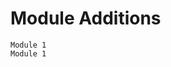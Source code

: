 # <i class="fas fa-layer-group fa-fw"></i> Module Additions

```{tableofcontents}
Module 1
Module 1
```

